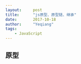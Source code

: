```yaml
---
layout:     post
title:      "js原型、原型链、继承"
date:       2017-10-18
author:     "Yeqiang"
tags:
    - JavaScript
---
```


## 原型
